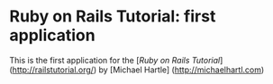 # Ruby on Rails Tutorial: first application

This is the first application for the
[*Ruby on Rails Tutorial*] (http://railstutorial.org/)
by [Michael Hartle] (http://michaelhartl.com)
